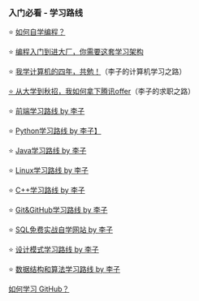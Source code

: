 ### 入门必看 - 学习路线

⭐️ [如何自学编程？](如何自学编程？.md)

⭐️ [编程入门到进大厂，你需要这套学习架构](编程入门到进大厂，你需要这套学习架构.md)

⭐️ [我学计算机的四年，共勉！](/自学之路/大学经历/我学计算机的四年，共勉！.md)（李子的计算机学习之路）

[⭐️ 从大学到秋招，我如何拿下腾讯offer](/自学之路/大学经历/从大学到秋招，我如何拿下腾讯offer.md)（李子的求职之路）

⭐️ [前端学习路线 by 李子](../../学习路线/前端学习路线%20by%20李子.md)

⭐️ [Python学习路线 by 李子】](../../学习路线/Python学习路线%20by%20李子.md)

⭐️ [Java学习路线 by 李子](../../学习路线/Java学习路线%20by%20李子.md)

⭐️ [Linux学习路线 by 李子](../../学习路线/Linux学习路线%20by%20李子.md)

⭐️ [C++学习路线 by 李子](../../学习路线/C++学习路线%20by%20李子.md)

⭐️ [Git&GitHub学习路线 by 李子](../../学习路线/Git&GitHub学习路线%20by%20李子.md)

⭐️ [SQL免费实战自学网站 by 李子](../../学习路线/SQL免费实战自学网站%20by%20李子.md)

⭐️ [设计模式学习路线 by 李子](../../学习路线/设计模式学习路线%20by%20李子.md)

⭐️ [数据结构和算法学习路线 by 李子](../../学习路线/数据结构和算法学习路线%20by%20李子.md)

[如何学习 GitHub？](如何学习GitHub？.md)